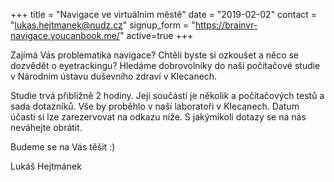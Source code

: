 +++
title = "Navigace ve virtuálním městě"
date =  "2019-02-02"
contact = "lukas.hejtmanek@nudz.cz"
signup_form = "https://brainvr-navigace.youcanbook.me/"
active=true
+++

Zajímá Vás problematika navigace? Chtěli byste si ozkoušet a něco se dozvědět o eyetrackingu? Hledáme dobrovolníky do naší počítačové studie v Národním ústavu duševního zdraví v Klecanech.

Studie trvá přibližně 2 hodiny. Její součástí je několik a počítačových testů a sada dotazníků. Vše by proběhlo v naší laboratoři v Klecanech. Datum účasti si lze zarezervovat na odkazu níže. 
S jakýmikoli dotazy se na nás neváhejte obrátit. 

Budeme se na Vás těšit :)

Lukáš Hejtmánek

